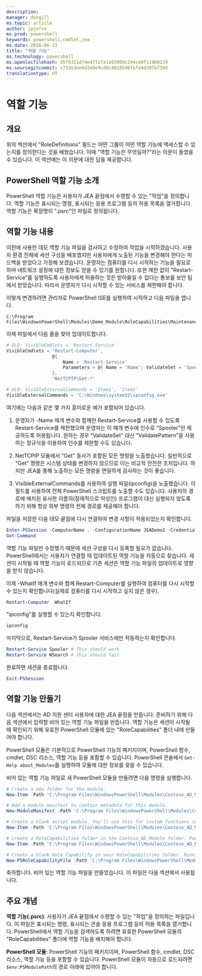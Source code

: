 ```yaml
---
description: 
manager: dongill
ms.topic: article
author: jpjofre
ms.prod: powershell
keywords: powershell,cmdlet,jea
ms.date: 2016-06-22
title: "역할 기능"
ms.technology: powershell
ms.openlocfilehash: d5f6311d74e47f2fa1a93909c244cddf114b0229
ms.sourcegitcommit: c732e3ee6d2e0e9cd8c40105d6fbfd4d207b730d
translationtype: HT
---
```

# <a name="role-capabilities"></a>역할 기능

## <a name="overview"></a>개요
위의 섹션에서 "RoleDefinitions" 필드는 어떤 그룹이 어떤 역할 기능에 액세스할 수 있는지를 정의한다는 것을 배웠습니다.
이때 "역할 기능은 무엇일까?"라는 의문이 들었을 수 있습니다.
이 섹션에는 이 의문에 대한 답을 제공합니다.  

## <a name="introducing-powershell-role-capabilities"></a>PowerShell 역할 기능 소개
PowerShell 역할 기능은 사용자가 JEA 끝점에서 수행할 수 있는 "작업"을 정의합니다.
역할 기능은 표시되는 명령, 표시되는 응용 프로그램 등의 허용 목록을 열거합니다.
역할 기능은 확장명이 ".psrc"인 파일로 정의됩니다.

## <a name="role-capability-contents"></a>역할 기능 내용
이전에 사용한 데모 역할 기능 파일을 검사하고 수정하여 작업을 시작하겠습니다.
사용자 환경 전체에 세션 구성을 배포했지만 사용자에게 노출된 기능을 변경해야 한다는 피드백을 받았다고 가정해 보겠습니다.
운영자는 컴퓨터를 다시 시작하는 기능을 필요로 하며 네트워크 설정에 대한 정보도 얻을 수 있기를 원합니다.
또한 제한 없이 "Restart-Service"를 실행하도록 사용자에게 허용하는 것은 받아들일 수 없다는 통보를 보안 팀에서 받았습니다.
따라서 운영자가 다시 시작할 수 있는 서비스를 제한해야 합니다.

이렇게 변경하려면 관리자로 PowerShell ISE를 실행하여 시작하고 다음 파일을 엽니다.

```
C:\Program Files\WindowsPowerShell\Modules\Demo_Module\RoleCapabilities\Maintenance.psrc
```

이제 파일에서 다음 줄을 찾아 업데이트합니다.

```PowerShell
# OLD: VisibleCmdlets = 'Restart-Service'
VisibleCmdlets = 'Restart-Computer',
                 @{
                     Name = 'Restart-Service'
                     Parameters = @{ Name = 'Name'; ValidateSet = 'Spooler' }
                 },
                 'NetTCPIP\Get-*'

# OLD: VisibleExternalCommands = 'Item1', 'Item2'
VisibleExternalCommands = 'C:\Windows\system32\ipconfig.exe'
```

여기에는 다음과 같은 몇 가지 흥미로운 예가 포함되어 있습니다.

1.  운영자가 -Name 매개 변수와 함께만 Restart-Service를 사용할 수 있도록 Restart-Service를 제한했으며 운영자는 이 매개 변수에 인수로 "Spooler"만 제공하도록 허용됩니다.
원하는 경우 "ValidateSet" 대신 "ValidatePattern"을 사용하는 정규식을 이용하여 인수를 제한할 수도 있습니다.

2.  NetTCPIP 모듈에서 "Get" 동사가 포함된 모든 명령을 노출했습니다.
일반적으로 "Get" 명령은 시스템 상태를 변경하지 않으므로 이는 비교적 안전한 조치입니다.
하지만 JEA를 통해 노출하는 모든 명령을 면밀하게 검사하는 것이 좋습니다.

3.  VisibleExternalCommands를 사용하여 실행 파일(ipconfig)을 노출했습니다.
이 필드를 사용하여 전체 PowerShell 스크립트를 노출할 수도 있습니다.
사용자의 경로에 배치된 유사한 이름의(잠재적으로 악성인) 프로그램이 대신 실행되지 않도록 하기 위해 항상 외부 명령의 전체 경로를 제공해야 합니다.

파일을 저장한 다음 데모 끝점에 다시 연결하여 변경 사항이 적용되었는지 확인합니다.

```PowerShell
Enter-PSSession -ComputerName . -ConfigurationName JEADemo2 -Credential $NonAdminCred
Get-Command
```
역할 기능 파일만 수정했기 때문에 세션 구성을 다시 등록할 필요가 없습니다.
PowerShell에서는 사용자가 연결할 때 업데이트된 역할 기능을 자동으로 찾습니다.
세션이 시작될 때 역할 기능이 로드되므로 기존 세션은 역할 기능 파일의 업데이트로 영향을 받지 않습니다.

이제 -WhatIf 매개 변수와 함께 Restart-Computer를 실행하여 컴퓨터를 다시 시작할 수 있는지 확인합니다(실제로 컴퓨터를 다시 시작하고 싶지 않은 경우).

```PowerShell
Restart-Computer -WhatIf
```

"ipconfig"를 실행할 수 있는지 확인합니다.

```PowerShell
ipconfig
```

마지막으로, Restart-Service가 Spooler 서비스에만 작동하는지 확인합니다.

```PowerShell
Restart-Service Spooler # This should work
Restart-Service WSearch # This should fail
```

완료하면 세션을 종료합니다.

```PowerShell
Exit-PSSession
```

## <a name="role-capability-creation"></a>역할 기능 만들기
다음 섹션에서는 AD 지원 센터 사용자에 대한 JEA 끝점을 만듭니다.
준비하기 위해 다음 섹션에서 입력할 비어 있는 역할 기능 파일을 만듭니다.
역할 기능은 세션이 시작될 때 확인되기 위해 유효한 PowerShell 모듈에 있는 "RoleCapabilities" 폴더 내에 만들어야 합니다.

PowerShell 모듈은 기본적으로 PowerShell 기능의 패키지이며,
PowerShell 함수, cmdlet, DSC 리소스, 역할 기능 등을 포함할 수 있습니다.
PowerShell 콘솔에서 `Get-Help about_Modules`를 실행하여 모듈에 대한 정보를 찾을 수 있습니다.

비어 있는 역할 기능 파일로 새 PowerShell 모듈을 만들려면 다음 명령을 실행합니다.  

```PowerShell
# Create a new folder for the module.
New-Item -Path 'C:\Program Files\WindowsPowerShell\Modules\Contoso_AD_Module' -ItemType Directory

# Add a module manifest to contain metadata for this module.
New-ModuleManifest -Path 'C:\Program Files\WindowsPowerShell\Modules\Contoso_AD_Module\Contoso_AD_Module.psd1' -RootModule Contoso_AD_Module.psm1

# Create a blank script module. You'll use this for custom functions in the next section.
New-Item -Path 'C:\Program Files\WindowsPowerShell\Modules\Contoso_AD_Module\Contoso_AD_Module.psm1' -ItemType File

# Create a RoleCapabilities folder in the Contoso_AD_Module folder. PowerShell expects Role Capabilities to be located in a "RoleCapabilities" folder within a module.
New-Item -Path 'C:\Program Files\WindowsPowerShell\Modules\Contoso_AD_Module\RoleCapabilities' -ItemType Directory

# Create a blank Role Capability in your RoleCapabilities folder. Running this command without any additional parameters just creates a blank template.
New-PSRoleCapabilityFile -Path 'C:\Program Files\WindowsPowerShell\Modules\Contoso_AD_Module\RoleCapabilities\ADHelpDesk.psrc'
```

축하합니다. 비어 있는 역할 기능 파일을 만들었습니다.
이 파일은 다음 섹션에서 사용됩니다.

## <a name="key-concepts"></a>주요 개념
**역할 기능(.psrc)**: 사용자가 JEA 끝점에서 수행할 수 있는 "작업"을 정의하는 파일입니다.
이 파일은 표시되는 명령, 표시되는 콘솔 응용 프로그램 등의 허용 목록을 열거합니다.
PowerShell에서 역할 기능을 검색하도록 하려면 유효한 PowerShell 모듈의 "RoleCapabilities" 폴더에 역할 기능을 배치해야 합니다.

**PowerShell 모듈**: PowerShell 기능의 패키지이며,
PowerShell 함수, cmdlet, DSC 리소스, 역할 기능 등을 포함할 수 있습니다.
PowerShell 모듈이 자동으로 로드되려면 `$env:PSModulePath`의 경로 아래에 있어야 합니다.


